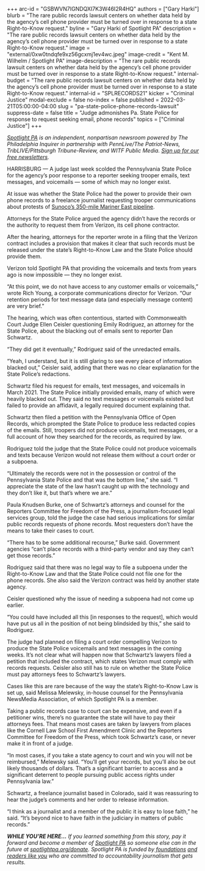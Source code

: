 +++
arc-id = "GSBWVN7IGNDQXI7K3W46I2R4HQ"
authors = ["Gary Harki"]
blurb = "The rare public records lawsuit centers on whether data held by the agency’s cell phone provider must be turned over in response to a state Right-to-Know request."
byline = "Gary Harki of Spotlight PA"
description = "The rare public records lawsuit centers on whether data held by the agency’s cell phone provider must be turned over in response to a state Right-to-Know request."
image = "external/0xw0tndqfe9xz56gcxmj1ev4wc.jpeg"
image-credit = "Kent M. Wilhelm / Spotlight PA"
image-description = "The rare public records lawsuit centers on whether data held by the agency’s cell phone provider must be turned over in response to a state Right-to-Know request."
internal-budget = "The rare public records lawsuit centers on whether data held by the agency’s cell phone provider must be turned over in response to a state Right-to-Know request."
internal-id = "SPLRECORDS21"
kicker = "Criminal Justice"
modal-exclude = false
no-index = false
published = 2022-03-21T05:00:00-04:00
slug = "pa-state-police-phone-records-lawsuit"
suppress-date = false
title = "Judge admonishes Pa. State Police for response to request seeking email, phone records"
topics = ["Criminal Justice"]
+++

<a href="https://lesspage.com/"><i>Spotlight PA</i></a><i> is an independent, nonpartisan newsroom powered by The Philadelphia Inquirer in partnership with PennLive/The Patriot-News, TribLIVE/Pittsburgh Tribune-Review, and WITF Public Media. </i><a href="https://lesspage.com/newsletters"><i>Sign up for our free newsletters</i></a><i>.</i>

HARRISBURG — A judge last week scolded the Pennsylvania State Police for the agency’s poor response to a reporter seeking trooper emails, text messages, and voicemails — some of which may no longer exist.

At issue was whether the State Police had the power to provide their own phone records to a freelance journalist requesting trooper communications about protests of <a href="https://lesspage.com/news/2021/04/pa-mariner-east-pipeline-sunoco-ruling-safety-negligence-puc/">Sunoco’s 350-mile Mariner East pipeline</a>.

Attorneys for the State Police argued the agency didn’t have the records or the authority to request them from Verizon, its cell phone contractor.

<script src="https://lesspage.com/embed.js" async></script><div data-spl-embed-version="1" data-spl-src="https://lesspage.com/embeds/newsletter/"></div>

After the hearing, attorneys for the reporter wrote in a filing that the Verizon contract includes a provision that makes it clear that such records must be released under the state’s Right-to-Know Law and the State Police should provide them.

Verizon told Spotlight PA that providing the voicemails and texts from years ago is now impossible — they no longer exist.

“At this point, we do not have access to any customer emails or voicemails,” wrote Rich Young, a corporate communications director for Verizon. “Our retention periods for text message data (and especially message content) are very brief.”

The hearing, which was often contentious, started with Commonwealth Court Judge Ellen Ceisler questioning Emily Rodriguez, an attorney for the State Police, about the blacking out of emails sent to reporter Dan Schwartz.

“They did get it eventually,” Rodriguez said of the unredacted emails.

“Yeah, I understand, but it is still glaring to see every piece of information blacked out,” Ceisler said, adding that there was no clear explanation for the State Police’s redactions.

Schwartz filed his request for emails, text messages, and voicemails in March 2021. The State Police initially provided emails, many of which were heavily blacked out. They said no text messages or voicemails existed but failed to provide an affidavit, a legally required document explaining that.

Schwartz then filed a petition with the Pennsylvania Office of Open Records, which prompted the State Police to produce less redacted copies of the emails. Still, troopers did not produce voicemails, text messages, or a full account of how they searched for the records, as required by law.

Rodriguez told the judge that the State Police could not produce voicemails and texts because Verizon would not release them without a court order or a subpoena.

“Ultimately the records were not in the possession or control of the Pennsylvania State Police and that was the bottom line,” she said. “I appreciate the state of the law hasn’t caught up with the technology and they don’t like it, but that’s where we are.”

Paula Knudsen Burke, one of Schwartz’s attorneys and counsel for the Reporters Committee for Freedom of the Press, a journalism-focused legal services group, told the judge the case had serious implications for similar public records requests of phone records. Most requesters don’t have the means to take their cases to court.

“There has to be some additional recourse,” Burke said. Government agencies “can’t place records with a third-party vendor and say they can’t get those records.”

Rodriguez said that there was no legal way to file a subpoena under the Right-to-Know Law and that the State Police could not file one for the phone records. She also said the Verizon contract was held by another state agency.

Ceisler questioned why the issue of needing a subpoena had not come up earlier.

“You could have included all this [in responses to the request], which would have put us all in the position of not being blindsided by this,” she said to Rodriguez.

<script src="https://lesspage.com/embed.js" async></script><div data-spl-embed-version="1" data-spl-src="https://lesspage.com/embeds/donate/?teaser_text=If%20you%20learned%20something%20from%20this%20report%2C%20pay%20it%20forward%20and%20for%20a%20limited%20time%20only%2C%20%3Cb%3Eyour%20gift%20will%20be%20DOUBLED.%3C%2Fb%3E"></div>

The judge had planned on filing a court order compelling Verizon to produce the State Police voicemails and text messages in the coming weeks. It’s not clear what will happen now that Schwartz’s lawyers filed a petition that included the contract, which states Verizon must comply with records requests. Ceisler also still has to rule on whether the State Police must pay attorneys fees to Schwartz’s lawyers.

Cases like this are rare because of the way the state’s Right-to-Know Law is set up, said Melissa Melewsky, in-house counsel for the Pennsylvania NewsMedia Association, of which Spotlight PA is a member.

Taking a public records case to court can be expensive, and even if a petitioner wins, there’s no guarantee the state will have to pay their attorneys fees. That means most cases are taken by lawyers from places like the Cornell Law School First Amendment Clinic and the Reporters Committee for Freedom of the Press, which took Schwartz’s case, or never make it in front of a judge.

“In most cases, if you take a state agency to court and win you will not be reimbursed,” Melewsky said. “You’ll get your records, but you’ll also be out likely thousands of dollars. That’s a significant barrier to access and a significant deterrent to people pursuing public access rights under Pennsylvania law.”

Schwartz, a freelance journalist based in Colorado, said it was reassuring to hear the judge’s comments and her order to release information.

“I think as a journalist and a member of the public it is easy to lose faith,” he said. “It’s beyond nice to have faith in the judiciary in matters of public records.”

<i><b>WHILE YOU’RE HERE...</b></i><i> If you learned something from this story, pay it forward and become a member of </i><a href="https://lesspage.com/"><i>Spotlight PA</i></a><i> so someone else can in the future at </i><a href="http://spotlightpa.org/donate"><i>spotlightpa.org/donate</i></a><i>. Spotlight PA is funded by</i><a href="https://lesspage.com/support"><i> foundations</i></a><i> </i><a href="https://lesspage.com/support"><i>and readers like you</i></a><i> who are committed to accountability journalism that gets results.</i>
